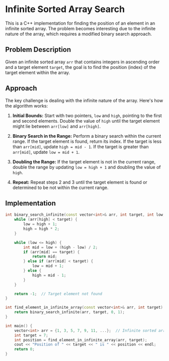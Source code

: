 # Infinite Sorted Array Search

This is a C++ implementation for finding the position of an element in an infinite sorted array. The problem becomes interesting due to the infinite nature of the array, which requires a modified binary search approach.

## Problem Description

Given an infinite sorted array `arr` that contains integers in ascending order and a target element `target`, the goal is to find the position (index) of the target element within the array.

## Approach

The key challenge is dealing with the infinite nature of the array. Here's how the algorithm works:

1. **Initial Bounds:** Start with two pointers, `low` and `high`, pointing to the first and second elements. Double the value of `high` until the target element might lie between `arr[low]` and `arr[high]`.

2. **Binary Search in the Range:** Perform a binary search within the current range. If the target element is found, return its index. If the target is less than `arr[mid]`, update `high = mid - 1`. If the target is greater than `arr[mid]`, update `low = mid + 1`.

3. **Doubling the Range:** If the target element is not in the current range, double the range by updating `low = high + 1` and doubling the value of `high`.

4. **Repeat:** Repeat steps 2 and 3 until the target element is found or determined to be not within the current range.

## Implementation

```cpp
int binary_search_infinite(const vector<int>& arr, int target, int low, int high) {
    while (arr[high] < target) {
        low = high + 1;
        high = high * 2;
    }

    while (low <= high) {
        int mid = low + (high - low) / 2;
        if (arr[mid] == target) {
            return mid;
        } else if (arr[mid] < target) {
            low = mid + 1;
        } else {
            high = mid - 1;
        }
    }

    return -1;  // Target element not found
}

int find_element_in_infinite_array(const vector<int>& arr, int target) {
    return binary_search_infinite(arr, target, 0, 1);
}

int main() {
    vector<int> arr = {1, 3, 5, 7, 9, 11, ...};  // Infinite sorted array
    int target = 7;
    int position = find_element_in_infinite_array(arr, target);
    cout << "Position of " << target << " is " << position << endl;
    return 0;
}
